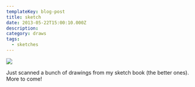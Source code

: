 ```yaml
---
templateKey: blog-post
title: sketch
date: 2013-05-22T15:00:10.000Z
description:
category: draws
tags:
  - sketches
---
```

![](/img/sketches_01.jpg)

Just scanned a bunch of drawings from my sketch book (the better ones). More to come!
